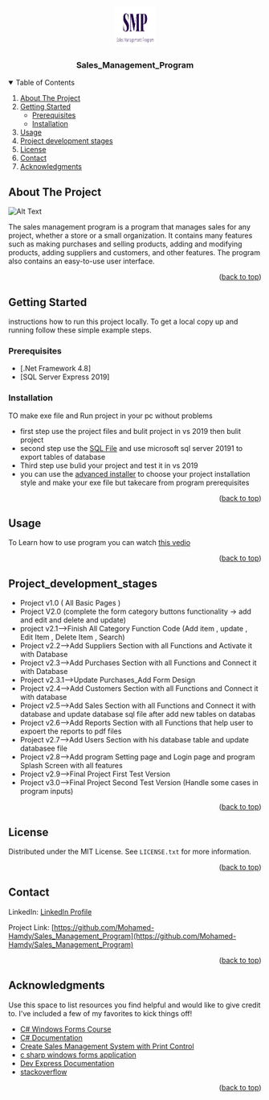 

<!-- PROJECT LOGO -->
<div align="center">
  <a href="https://github.com/Mohamed-Hamdy/Sales_Management_Program">
    <img src="https://github.com/Mohamed-Hamdy/Sales_Management_Program/blob/master/images/logo-removebg-preview.png" alt="Logo" width="80" height="80">
  </a>
  <h3 align="center">Sales_Management_Program</h3>
</div>



<!-- TABLE OF CONTENTS -->
<details open="open">
  <summary>Table of Contents</summary>
  <ol>
    <li>
      <a href="#about-the-project">About The Project</a>
      </li>
    <li>
      <a href="#getting-started">Getting Started</a>
      <ul>
        <li><a href="#prerequisites">Prerequisites</a></li>
        <li><a href="#installation">Installation</a></li>
      </ul>
    </li>
    <li><a href="#usage">Usage</a></li>
    <li><a href="#Project_development_stages">Project development stages</a></li>
    <li><a href="#license">License</a></li>
    <li><a href="#contact">Contact</a></li>
    <li><a href="#acknowledgments">Acknowledgments</a></li>
  </ol>
</details>



<!-- ABOUT THE PROJECT -->
## About The Project

![Alt Text](https://github.com/Mohamed-Hamdy/Sales_Management_Program/blob/master/images/Project%20Run%20Vedio.gif)


The sales management program is a program that manages sales for any project, whether a store or a small organization. It contains many features such as making purchases and selling products, adding and modifying products, adding suppliers and customers, and other features. The program also contains an easy-to-use user interface.

<p align="right">(<a href="#top">back to top</a>)</p>


<!-- GETTING STARTED -->
## Getting Started
instructions how to run this project locally. To get a local copy up and running follow these simple example steps.

### Prerequisites
* [.Net Framework 4.8]
* [SQL Server Express 2019]


### Installation
TO make exe file and Run project in your pc without problems  
* first step use the project files and bulit project in vs 2019 then bulit project
* second step use the <a href="https://github.com/Mohamed-Hamdy/Sales_Management_Program/blob/master/SQL_File.sql
">SQL File</a> and use microsoft sql server 20191 to export tables of database
* Third step use bulid your project and test it in vs 2019
* you can use the <a href="https://www.advancedinstaller.com">advanced installer</a> to choose your project installation style and make your exe file but takecare from program prerequisites

<p align="right">(<a href="#top">back to top</a>)</p>


<!-- USAGE EXAMPLES -->
## Usage
To Learn how to use program you can watch <a href="https://github.com/Mohamed-Hamdy/Sales_Management_Program/blob/master/images/Project%20Run%20Vedio.mkv">this vedio</a>

<p align="right">(<a href="#top">back to top</a>)</p>



<!-- Project development stages -->
## Project_development_stages

* Project v1.0 ( All Basic Pages )
* Project V2.0 (complete the form category buttons functionality -> add and edit and delete and update)
* project v2.1-->Finish All Category Function Code (Add item , update , Edit Item , Delete Item , Search)
* Project v2.2-->Add Suppliers Section with all Functions and Activate it with Database
* Project v2.3-->Add Purchases Section with all Functions and Connect it with Database
* Project v2.3.1-->Update Purchases_Add Form Design
* Project v2.4-->Add Customers Section with all Functions and Connect it with database
* Project v2.5-->Add Sales Section with all Functions and Connect it with database and update database sql file after add new tables on databas
* Project v2.6-->Add Reports Section with all Functions that help user to expoert the reports to pdf files
* Project v2.7-->Add Users Section with his database table and update databasee file
* Project v2.8-->Add program Setting page and Login page and program Splash Screen with all features
* Project v2.9-->Final Project First Test Version
* Project v3.0-->Final Project Second Test Version (Handle some cases in program inputs)

<p align="right">(<a href="#top">back to top</a>)</p>


<!-- LICENSE -->
## License

Distributed under the MIT License. See `LICENSE.txt` for more information.

<p align="right">(<a href="#top">back to top</a>)</p>



<!-- CONTACT -->
## Contact

LinkedIn: [LinkedIn Profile](https://www.linkedin.com/in/mohamed-hamdy-0155b2173/)

Project Link: [https://github.com/Mohamed-Hamdy/Sales_Management_Program](https://github.com/Mohamed-Hamdy/Sales_Management_Program)

<p align="right">(<a href="#top">back to top</a>)</p>



<!-- ACKNOWLEDGMENTS -->
## Acknowledgments

Use this space to list resources you find helpful and would like to give credit to. I've included a few of my favorites to kick things off!

* [C# Windows Forms Course](https://www.youtube.com/watch?v=62igefFrZq4&list=PLX07l0qxoHFLuyuV-A1LmlMr5MhDhNfMG)
* [C# Documentation](https://docs.microsoft.com/en-us/dotnet/csharp/)
* [Create Sales Management System with Print Control](https://www.youtube.com/watch?v=4mBke5HjvI0)
* [c sharp windows forms application](https://www.guru99.com/c-sharp-windows-forms-application.html)
* [Dev Express Documentation](https://docs.devexpress.com)
* [stackoverflow](https://stackoverflow.com)

<p align="right">(<a href="#top">back to top</a>)</p>



